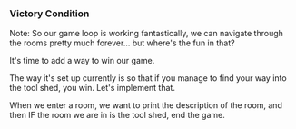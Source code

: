### Victory Condition

Note:
So our game loop is working fantastically, we can navigate through the rooms pretty much forever... but where's the fun in that?

It's time to add a way to win our game.

The way it's set up currently is so that if you manage to find your way into the tool shed, you win. Let's implement that.

When we enter a room, we want to print the description of the room, and then IF the room we are in is the tool shed, end the game.